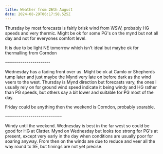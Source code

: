 ```yaml
---
title: Weather from 26th August
date: 2024-08-29T06:17:58.525Z
---
```

Thursday by most forecasts is fairly brisk wind from WSW, probably HG speeds and very thermic.  Might be  ok for some PG's on the mynd but not all day and not for everyones comfort level.

 It is due to be light NE tomorrow which isn't ideal but maybe ok for thermalling from Corndon

\-----------------------

Wednesday has a fading front over us.  Might be ok at Camlo or Shepherds tump later and just maybe the Mynd very late on before dark as the wind veers to the west.  Thursday is Mynd direction but forecasts vary, the ones I usually rely on for ground wind speed indicate it being windy and HG rather than PG speeds, but others say a bit lower and suitable for PG most of the day.

Friday could be anything then the weekend is Corndon, probably soarable.

\-----------------------------

Windy until the weekend.  Wednesday is best in the far west so could be good for HG at Clatter.  Mynd on Wednesday but looks too strong for PG's at present, except very early in the day when conditions are usually poor for soaring anyway.  From then on the winds are due to reduce and veer all the way round to SE, but timings are not yet precise.